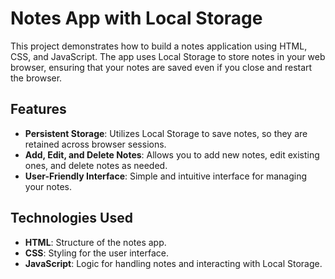 # Notes App with Local Storage

This project demonstrates how to build a notes application using HTML, CSS, and JavaScript.
The app uses Local Storage to store notes in your web browser, ensuring that your notes are saved even if you close and restart the browser.

## Features

- **Persistent Storage**: Utilizes Local Storage to save notes, so they are retained across browser sessions.
- **Add, Edit, and Delete Notes**: Allows you to add new notes, edit existing ones, and delete notes as needed.
- **User-Friendly Interface**: Simple and intuitive interface for managing your notes.

## Technologies Used

- **HTML**: Structure of the notes app.
- **CSS**: Styling for the user interface.
- **JavaScript**: Logic for handling notes and interacting with Local Storage.
